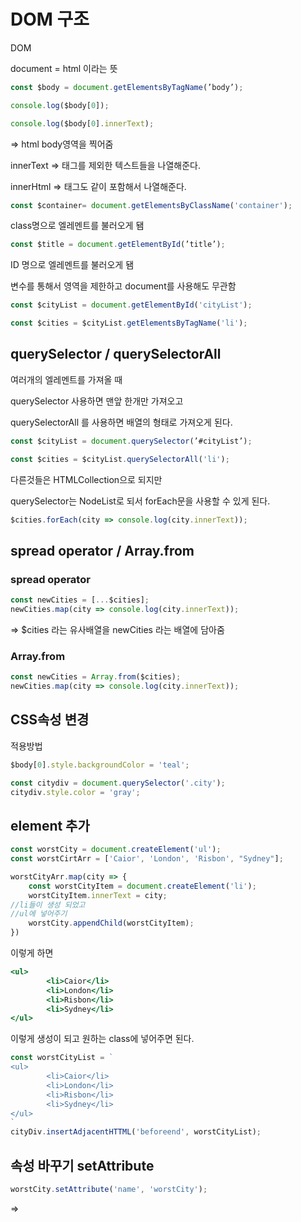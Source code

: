 # DOM 구조

DOM

document = html 이라는 뜻

```jsx
const $body = document.getElementsByTagName(’body’);

console.log($body[0]);

console.log($body[0].innerText);
```

⇒ html body영역을 찍어줌 

innerText ⇒ 태그를 제외한 텍스트들을 나열해준다.

innerHtml ⇒ 태그도 같이 포함해서 나열해준다.

```jsx
const $container= document.getElementsByClassName('container');
```

class명으로 엘레멘트를 불러오게 됌

```jsx
const $title = document.getElementById(’title’);
```

ID 명으로 엘레멘트를 불러오게 됌

변수를 통해서 영역을 제한하고 document를 사용해도 무관함

```jsx
const $cityList = document.getElementById('cityList');

const $cities = $cityList.getElementsByTagName('li');
```

## querySelector / querySelectorAll

여러개의 엘레멘트를 가져올 때

querySelector 사용하면 맨앞 한개만 가져오고

querySelectorAll 를 사용하면 배열의 형태로 가져오게 된다.

```jsx
const $cityList = document.querySelector(’#cityList’);

const $cities = $cityList.querySelectorAll('li');
```

다른것들은 HTMLCollection으로 되지만

querySelector는 NodeList로 되서 forEach문을 사용할 수 있게 된다.

```jsx
$cities.forEach(city => console.log(city.innerText));
```

## spread operator / Array.from

### spread operator

```jsx
const newCities = [...$cities];
newCities.map(city => console.log(city.innerText));
```

⇒ $cities 라는 유사배열을 newCities 라는 배열에 담아줌

### Array.from

```jsx
const newCities = Array.from($cities);
newCities.map(city => console.log(city.innerText));
```

## CSS속성 변경

적용방법

```jsx
$body[0].style.backgroundColor = 'teal';

const citydiv = document.querySelector('.city');
citydiv.style.color = 'gray';
```

## element 추가

```jsx
const worstCity = document.createElement('ul');
const worstCirtArr = ['Caior', 'London', 'Risbon', "Sydney"];

worstCityArr.map(city => {
	const worstCityItem = document.createElement('li');
	worstCityItem.innerText = city;
//li들이 생성 되었고 
//ul에 넣어주기
	worstCity.appendChild(worstCityItem);
})
```

이렇게 하면 

```jsx
<ul>
        <li>Caior</li>
        <li>London</li>
        <li>Risbon</li>
        <li>Sydney</li>
</ul>
```

이렇게 생성이 되고  원하는 class에 넣어주면 된다.

```jsx
const worstCityList = `
<ul>
        <li>Caior</li>
        <li>London</li>
        <li>Risbon</li>
        <li>Sydney</li>
</ul>
`
cityDiv.insertAdjacentHTTML('beforeend', worstCityList);
```

## 속성 바꾸기 setAttribute

```jsx
worstCity.setAttribute('name', 'worstCity');
```

⇒